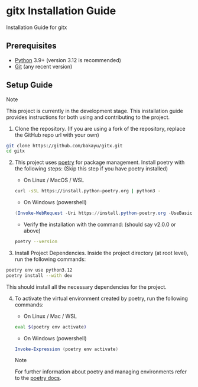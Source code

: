 # gitx Installation Guide

Installation Guide for gitx

## Prerequisites

-   [Python](https://www.python.org/) 3.9+ (version 3.12 is recommended)
-   [Git](https://git-scm.com/) (any recent version)

## Setup Guide

> [!NOTE]
> This project is currently in the development stage. This installation guide provides instructions for both using and contributing to the project.

1. Clone the repository. (If you are using a fork of the repository, replace the GitHub repo url with your own)

```sh
git clone https://github.com/bakayu/gitx.git
cd gitx
```

2. This project uses [poetry](https://python-poetry.org/) for package management. Install poetry with the following steps: (Skip this step if you have poetry installed)

    - On Linux / MacOS / WSL

    ```sh
    curl -sSL https://install.python-poetry.org | python3 -
    ```

    - On Windows (powershell)

    ```powershell
    (Invoke-WebRequest -Uri https://install.python-poetry.org -UseBasicParsing).Content | py -
    ```

    - Verify the installation with the command: (should say v2.0.0 or above)

    ```sh
    poetry --version
    ```

3. Install Project Dependencies. Inside the project directory (at root level), run the following commands:

```sh
poetry env use python3.12
poetry install --with dev
```

This should install all the necessary dependencies for the project.

4.  To activate the virtual environment created by poetry, run the following commands:

    -   On Linux / Mac / WSL

    ```sh
    eval $(poetry env activate)
    ```

    -   On Windows (powershell)

    ```powershell
    Invoke-Expression (poetry env activate)
    ```

    > [!NOTE]
    > For further information about poetry and managing environments refer to the [poetry docs](https://python-poetry.org/docs/managing-environments/).
